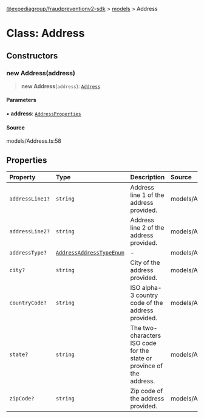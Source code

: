 [@expediagroup/fraudpreventionv2-sdk](../../index.md) > [models](../index.md) > Address

# Class: Address

## Constructors

### new Address(address)

> **new Address**(`address`): [`Address`](Address.md)

#### Parameters

▪ **address**: [`AddressProperties`](../interfaces/AddressProperties.md)

#### Source

models/Address.ts:58

## Properties

| Property | Type | Description | Source |
| :------ | :------ | :------ | :------ |
| `addressLine1?` | `string` | Address line 1 of the address provided. | models/Address.ts:31 |
| `addressLine2?` | `string` | Address line 2 of the address provided. | models/Address.ts:36 |
| `addressType?` | [`AddressAddressTypeEnum`](../type-aliases/AddressAddressTypeEnum.md) | - | models/Address.ts:26 |
| `city?` | `string` | City of the address provided. | models/Address.ts:41 |
| `countryCode?` | `string` | ISO alpha-3 country code of the address provided. | models/Address.ts:56 |
| `state?` | `string` | The two-characters ISO code for the state or province of the address. | models/Address.ts:46 |
| `zipCode?` | `string` | Zip code of the address provided. | models/Address.ts:51 |
